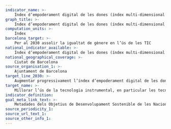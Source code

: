 ```yaml
---
indicator_name: >-
    Índex d’empoderament digital de les dones (índex multi-dimensional que englobarà l’accés a dispositius, la connexió, el coneixement, el tipus d’eines utilitzades, la finalitat de l’ús... p. ex. % de persones usuàries del Decidim que són dones)
graph_title: >-
    Índex d’empoderament digital de les dones (índex multi-dimensional que englobarà l’accés a dispositius, la connexió, el coneixement, el tipus d’eines utilitzades, la finalitat de l’ús... p. ex. % de persones usuàries del Decidim que són dones)
computation_units: >-
    Índex
barcelona_target: >-
    Per al 2030 assolir la igualtat de gènere en l’ús de les TIC
national_indicator_available: >-
    Índex d’empoderament digital de les dones (índex multi-dimensional que englobarà l’accés a dispositius, la connexió, el coneixement, el tipus d’eines utilitzades, la finalitat de l’ús... p. ex. % de persones usuàries del Decidim que són dones)
national_geographical_coverage: >-
    Ciutat de Barcelona
source_organisation_1: >-
    Ajuntament de Barcelona
target_line_2030: >-
    Augmentar progressivament l’índex d’empoderament digital de les dones. Valor fita 2030: Pendent de determinar
target_name: >-
    Millorar l’ús de la tecnologia instrumental, en particular les tecnologies de la informació i la comunicació, per tal de promoure l’apoderament de les dones
indicator_definition:
goal_meta_link_text: >-
    Metadades dels Objetius de Desenvolupament Sostenible de les Nacions Unides (pdf 894kB)
source_periodicity_1: 
source_url_text_1:
source_other_info_1: 
---
```

